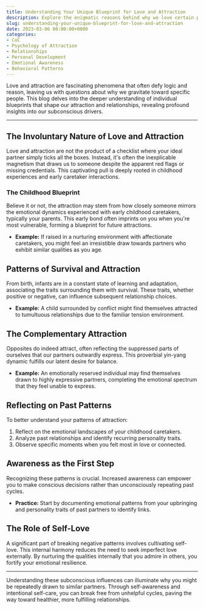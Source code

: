 ```yaml
---
title: Understanding Your Unique Blueprint for Love and Attraction
description: Explore the enigmatic reasons behind why we love certain people and not others, and learn how these patterns are deeply rooted in our childhood experiences.
slug: understanding-your-unique-blueprint-for-love-and-attraction
date: 2023-03-06 00:00:00+0000
categories:
- CoC
- Psychology of Attraction
- Relationships
- Personal Development
- Emotional Awareness
- Behavioral Patterns
---
```


Love and attraction are fascinating phenomena that often defy logic and reason, leaving us with questions about why we gravitate toward specific people. This blog delves into the deeper understanding of individual blueprints that shape our attraction and relationships, revealing profound insights into our subconscious drivers.

---

## The Involuntary Nature of Love and Attraction

Love and attraction are not the product of a checklist where your ideal partner simply ticks all the boxes. Instead, it's often the inexplicable magnetism that draws us to someone despite the apparent red flags or missing credentials. This captivating pull is deeply rooted in childhood experiences and early caretaker interactions.

### The Childhood Blueprint

Believe it or not, the attraction may stem from how closely someone mirrors the emotional dynamics experienced with early childhood caretakers, typically your parents. This early bond often imprints on you when you're most vulnerable, forming a blueprint for future attractions.

- **Example:** If raised in a nurturing environment with affectionate caretakers, you might feel an irresistible draw towards partners who exhibit similar qualities as you age.

## Patterns of Survival and Attraction

From birth, infants are in a constant state of learning and adaptation, associating the traits surrounding them with survival. These traits, whether positive or negative, can influence subsequent relationship choices.

- **Example:** A child surrounded by conflict might find themselves attracted to tumultuous relationships due to the familiar tension environment.

## The Complementary Attraction

Opposites do indeed attract, often reflecting the suppressed parts of ourselves that our partners outwardly express. This proverbial yin-yang dynamic fulfills our latent desire for balance.

- **Example:** An emotionally reserved individual may find themselves drawn to highly expressive partners, completing the emotional spectrum that they feel unable to express.

## Reflecting on Past Patterns

To better understand your patterns of attraction:

1. Reflect on the emotional landscapes of your childhood caretakers.
2. Analyze past relationships and identify recurring personality traits.
3. Observe specific moments when you felt most in love or connected.

## Awareness as the First Step

Recognizing these patterns is crucial. Increased awareness can empower you to make conscious decisions rather than unconsciously repeating past cycles.

- **Practice:** Start by documenting emotional patterns from your upbringing and personality traits of past partners to identify links.

## The Role of Self-Love

A significant part of breaking negative patterns involves cultivating self-love. This internal harmony reduces the need to seek imperfect love externally. By nurturing the qualities internally that you admire in others, you fortify your emotional resilience.

---

Understanding these subconscious influences can illuminate why you might be repeatedly drawn to similar partners. Through self-awareness and intentional self-care, you can break free from unhelpful cycles, paving the way toward healthier, more fulfilling relationships.
